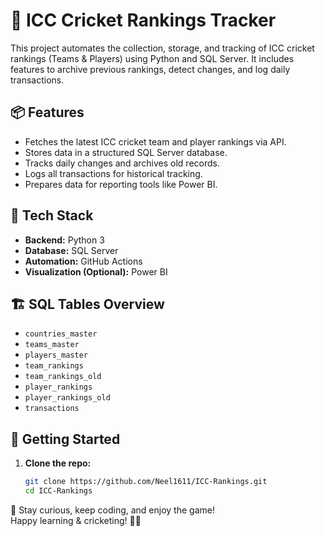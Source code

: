 # 🏏 ICC Cricket Rankings Tracker

This project automates the collection, storage, and tracking of ICC cricket rankings (Teams & Players) using Python and SQL Server. It includes features to archive previous rankings, detect changes, and log daily transactions.

## 📦 Features

- Fetches the latest ICC cricket team and player rankings via API.
- Stores data in a structured SQL Server database.
- Tracks daily changes and archives old records.
- Logs all transactions for historical tracking.
- Prepares data for reporting tools like Power BI.

## 🧰 Tech Stack

- **Backend:** Python 3
- **Database:** SQL Server
- **Automation:** GitHub Actions
- **Visualization (Optional):** Power BI

## 🏗️ SQL Tables Overview

- `countries_master`
- `teams_master`
- `players_master`
- `team_rankings`
- `team_rankings_old`
- `player_rankings`
- `player_rankings_old`
- `transactions`

## 🚀 Getting Started

1. **Clone the repo:**

   ```bash
   git clone https://github.com/Neel1611/ICC-Rankings.git
   cd ICC-Rankings

🏏 Stay curious, keep coding, and enjoy the game!  
Happy learning & cricketing! 🙌✨
